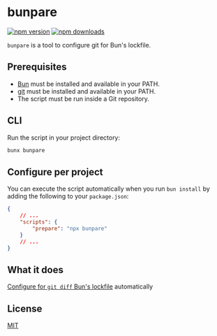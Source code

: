 # bunpare

[![npm version](https://img.shields.io/npm/v/bunpare?color=yellow)](https://npmjs.com/package/bunpare)
[![npm downloads](https://img.shields.io/npm/dm/bunpare?color=yellow)](https://npmjs.com/package/bunpare)

`bunpare` is a tool to configure git for Bun's lockfile.

## Prerequisites

- [Bun](https://bun.sh/) must be installed and available in your PATH.
- [git](https://git-scm.com/) must be installed and available in your PATH.
- The script must be run inside a Git repository.

## CLI

Run the script in your project directory:

```bash
bunx bunpare
```

## Configure per project

You can execute the script automatically when you run `bun install` by adding the following to your `package.json`:

```json
{
	// ...
	"scripts": {
		"prepare": "npx bunpare"
	}
	// ...
}
```

## What it does

[Configure for `git diff` Bun's lockfile](https://bun.sh/docs/install/lockfile) automatically

## License

[MIT](./LICENSE)
